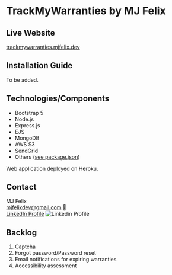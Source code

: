 # TrackMyWarranties by MJ Felix

## Live Website

[trackmywarranties.mjfelix.dev](https://trackmywarranties.mjfelix.dev)

## Installation Guide

To be added.

## Technologies/Components

 - Bootstrap 5
 - Node.js
 - Express.js
 - EJS
 - MongoDB
 - AWS S3
 - SendGrid
 - Others ([see package.json](https://github.com/mj-felix/track-my-warranties/blob/main/package.json))

 Web application deployed on Heroku.
 
## Contact

MJ Felix<br>
mjfelixdev@gmail.com :email:<br>
[LinkedIn Profile](https://www.linkedin.com/in/mjfelix/) ![Linkedin Profile](https://i.stack.imgur.com/gVE0j.png)

## Backlog

 1. Captcha
 2. Forgot password/Password reset
 3. Email notifications for expiring warranties
 4. Accessibility assessment